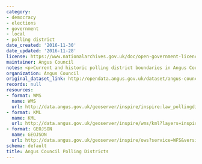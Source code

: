 ```yaml
---
category:
- democracy
- elections
- government
- local
- polling district
date_created: '2016-11-30'
date_updated: '2016-11-28'
license: https://www.nationalarchives.gov.uk/doc/open-government-licence/version/3/
maintainer: Angus Council
notes: <p>Current and historic polling district boundaries in Angus Council.</p>
organization: Angus Council
original_dataset_link: http://opendata.angus.gov.uk/dataset/angus-council-polling-districts
records: null
resources:
- format: WMS
  name: WMS
  url: http://data.angus.gov.uk/geoserver/inspire/inspire:law_pollingdistricts/wms?service=WMS&request=GetMap
- format: KML
  name: KML
  url: http://data.angus.gov.uk/geoserver/inspire/wms/kml?layers=inspire:law_pollingdistricts&mode=download
- format: GEOJSON
  name: GEOJSON
  url: http://data.angus.gov.uk/geoserver/inspire/ows?service=WFS&version=1.0.0&request=GetFeature&typeName=inspire:law_pollingdistricts&outputFormat=application%2Fjson&srsName=EPSG:3857
schema: default
title: Angus Council Polling Districts
---
```

